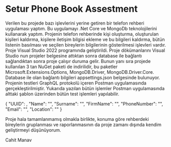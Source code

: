 # Setur Phone Book Assestment 

  Verilen bu projede bazı işlevlerini yerine getiren bir telefon rehberi uygulaması yaptım. Bu uygulamayı .Net Core ve MongoDb teknolojilerini kullanarak yaptım. Projenin telefon rehberinde kişi oluşturma, oluşturulan kişileri kaldırma, kişilere iletişim bilgisi ekleme ve bu bilgileri kaldırma, bütün listenin basılması ve seçilen bireylerin bilgilerinin gösterilmesi işlevleri vardır. 
  Proje Visual Studio 2022 programında geliştirildi. Proje dökümanlarını Visual Studio nun projeler belgesine attıktan sonra database ile bağlantı sağlandıktan sonra proje çalışır duruma gelir. Bunun yanı sıra projede kullanılan 3 tan NuGet paketi de indirilidir, bu paketler Microsoft.Extensions.Options, MongoDB.Driver, MongoDB.Driver.Core. Database ile olan bağlantı bilgileri appsettings.json belgesinde bulunuyor.
  Projenin testleri GraphQL protokolü içeren Postman uygulamasında gerçekleştirilmiştir. Yukarıda yazılan bütün işlemler Postman uygulamasında alttaki şablon üzerinden bütün test işlemleri yapılabilir.
  
  {
    "UUID": ,
    "Name": "",
    "Surname": "",
    "FirmName": "",
    "PhoneNumber": "",
    "Email": "",
    "Location": ""
  }
  
  Proje hala tamamlanmamış olmakla birlikte, konuma göre rehberdeki bireylerin gruplanması ve raporlanmasının da proje zamanı dışında kendim geliştirmeyi düşünüyorum.
  
  Cahit Manav
